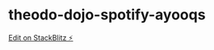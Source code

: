 # theodo-dojo-spotify-ayooqs

[Edit on StackBlitz ⚡️](https://stackblitz.com/edit/theodo-dojo-spotify-ayooqs)
